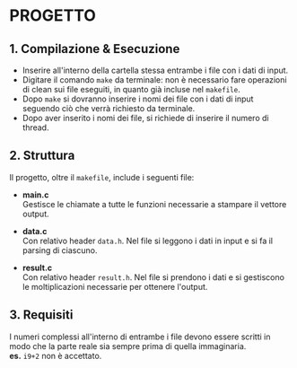 # PROGETTO

## 1. Compilazione & Esecuzione
- Inserire all'interno della cartella stessa entrambe i file con i dati di input.
- Digitare il comando `make` da terminale: non è necessario fare operazioni di clean sui file eseguiti, in quanto già incluse nel `makefile`.
- Dopo `make` si dovranno inserire i nomi dei file con i dati di input seguendo ciò che verrà richiesto da terminale.
- Dopo aver inserito i nomi dei file, si richiede di inserire il numero di thread.

## 2. Struttura
Il progetto, oltre il `makefile`, include i seguenti file:

- **main.c**  
  Gestisce le chiamate a tutte le funzioni necessarie a stampare il vettore output.

- **data.c**  
  Con relativo header `data.h`. Nel file si leggono i dati in input e si fa il parsing di ciascuno.

- **result.c**  
  Con relativo header `result.h`. Nel file si prendono i dati e si gestiscono le moltiplicazioni necessarie per ottenere l'output.

## 3. Requisiti
I numeri complessi all'interno di entrambe i file devono essere scritti in modo che la parte reale sia sempre prima di quella immaginaria.  
**es.** `i9+2` non è accettato.
